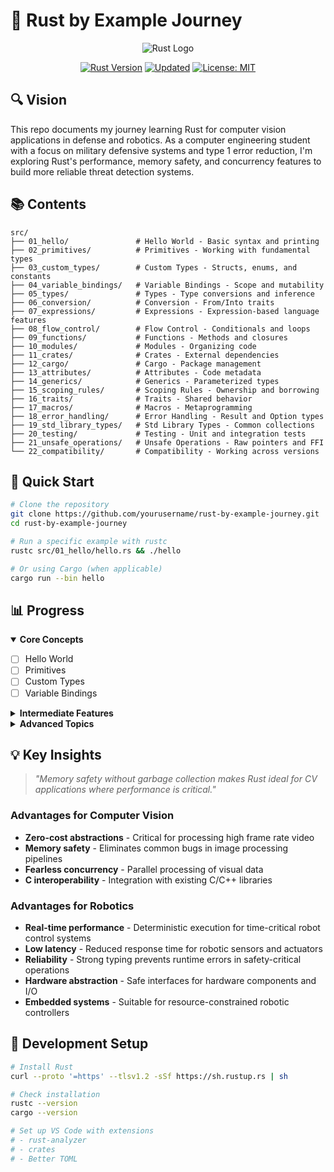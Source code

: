 # 🦀 Rust by Example Journey

<p align="center">
  <img src="https://www.rust-lang.org/static/images/rust-logo-blk.svg" alt="Rust Logo">
</p>
<p align="center">
  <a href="https://www.rust-lang.org/"><img src="https://img.shields.io/badge/rust-stable-brightgreen.svg" alt="Rust Version"></a>
  <a href="https://github.com/yourusername/rust-by-example-journey/commits/main"><img src="https://img.shields.io/badge/updated-March%2023,%202025-blue.svg" alt="Updated"></a>
  <a href="https://opensource.org/licenses/MIT"><img src="https://img.shields.io/badge/license-MIT-purple.svg" alt="License: MIT"></a>
</p>

## 🔍 Vision

This repo documents my journey learning Rust for computer vision applications in defense and robotics. As a computer engineering student with a focus on military defensive systems and type 1 error reduction, I'm exploring Rust's performance, memory safety, and concurrency features to build more reliable threat detection systems.

## 📚 Contents

```
src/
├── 01_hello/               # Hello World - Basic syntax and printing
├── 02_primitives/          # Primitives - Working with fundamental types  
├── 03_custom_types/        # Custom Types - Structs, enums, and constants
├── 04_variable_bindings/   # Variable Bindings - Scope and mutability
├── 05_types/               # Types - Type conversions and inference
├── 06_conversion/          # Conversion - From/Into traits
├── 07_expressions/         # Expressions - Expression-based language features
├── 08_flow_control/        # Flow Control - Conditionals and loops
├── 09_functions/           # Functions - Methods and closures
├── 10_modules/             # Modules - Organizing code 
├── 11_crates/              # Crates - External dependencies
├── 12_cargo/               # Cargo - Package management
├── 13_attributes/          # Attributes - Code metadata
├── 14_generics/            # Generics - Parameterized types
├── 15_scoping_rules/       # Scoping Rules - Ownership and borrowing
├── 16_traits/              # Traits - Shared behavior
├── 17_macros/              # Macros - Metaprogramming
├── 18_error_handling/      # Error Handling - Result and Option types
├── 19_std_library_types/   # Std Library Types - Common collections
├── 20_testing/             # Testing - Unit and integration tests
├── 21_unsafe_operations/   # Unsafe Operations - Raw pointers and FFI
└── 22_compatibility/       # Compatibility - Working across versions
```

## 🚀 Quick Start

```bash
# Clone the repository
git clone https://github.com/yourusername/rust-by-example-journey.git
cd rust-by-example-journey

# Run a specific example with rustc
rustc src/01_hello/hello.rs && ./hello

# Or using Cargo (when applicable)
cargo run --bin hello
```

## 📊 Progress

<details open>
<summary><b>Core Concepts</b></summary>

- [ ] Hello World
- [ ] Primitives
- [ ] Custom Types
- [ ] Variable Bindings

</details>

<details>
<summary><b>Intermediate Features</b></summary>

- [ ] Types
- [ ] Conversion
- [ ] Expressions
- [ ] Flow Control
- [ ] Functions
- [ ] Modules
- [ ] Crates
- [ ] Cargo
- [ ] Attributes

</details>

<details>
<summary><b>Advanced Topics</b></summary>

- [ ] Generics
- [ ] Scoping Rules
- [ ] Traits
- [ ] Macros
- [ ] Error Handling
- [ ] Std Library Types
- [ ] Testing
- [ ] Unsafe Operations
- [ ] Compatibility

</details>

## 💡 Key Insights

> *"Memory safety without garbage collection makes Rust ideal for CV applications where performance is critical."*

### Advantages for Computer Vision

- **Zero-cost abstractions** - Critical for processing high frame rate video
- **Memory safety** - Eliminates common bugs in image processing pipelines
- **Fearless concurrency** - Parallel processing of visual data
- **C interoperability** - Integration with existing C/C++ libraries

### Advantages for Robotics

- **Real-time performance** - Deterministic execution for time-critical robot control systems
- **Low latency** - Reduced response time for robotic sensors and actuators
- **Reliability** - Strong typing prevents runtime errors in safety-critical operations
- **Hardware abstraction** - Safe interfaces for hardware components and I/O
- **Embedded systems** - Suitable for resource-constrained robotic controllers

## 🔧 Development Setup

```bash
# Install Rust
curl --proto '=https' --tlsv1.2 -sSf https://sh.rustup.rs | sh

# Check installation
rustc --version
cargo --version

# Set up VS Code with extensions
# - rust-analyzer
# - crates
# - Better TOML
```